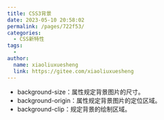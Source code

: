 ```yaml
---
title: CSS3背景
date: 2023-05-10 20:58:02
permalink: /pages/722f53/
categories:
  - CSS新特性
tags:
  - 
author: 
  name: xiaoliuxuesheng
  link: https://gitee.com/xiaoliuxuesheng
---
```


- background-size：属性规定背景图片的尺寸。
- background-origin：属性规定背景图片的定位区域。
- background-clip：规定背景的绘制区域。

